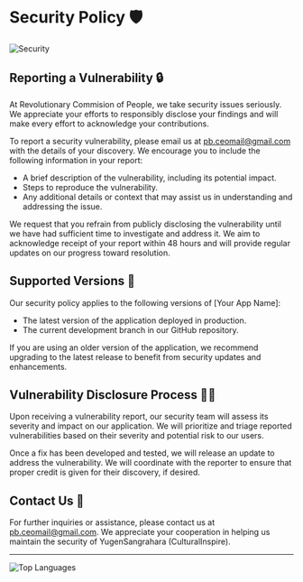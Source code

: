 # Security Policy 🛡️

![Security](https://images.squarespace-cdn.com/content/v1/6059ef5d59f1411908292205/4370a25e-b47d-4647-a0fa-36fce5eb5ea5/Hacking-Cybersecurity.gif)

## Reporting a Vulnerability 🔒

At Revolutionary Commision of People, we take security issues seriously. We appreciate your efforts to responsibly disclose your findings and will make every effort to acknowledge your contributions.

To report a security vulnerability, please email us at [pb.ceomail@gmail.com](mailto:pb.ceomail@gmail.com) with the details of your discovery. We encourage you to include the following information in your report:

- A brief description of the vulnerability, including its potential impact.
- Steps to reproduce the vulnerability.
- Any additional details or context that may assist us in understanding and addressing the issue.

We request that you refrain from publicly disclosing the vulnerability until we have had sufficient time to investigate and address it. We aim to acknowledge receipt of your report within 48 hours and will provide regular updates on our progress toward resolution.

## Supported Versions 🚀

Our security policy applies to the following versions of [Your App Name]:

- The latest version of the application deployed in production.
- The current development branch in our GitHub repository.

If you are using an older version of the application, we recommend upgrading to the latest release to benefit from security updates and enhancements.

## Vulnerability Disclosure Process 🕵️‍♂️

Upon receiving a vulnerability report, our security team will assess its severity and impact on our application. We will prioritize and triage reported vulnerabilities based on their severity and potential risk to our users.

Once a fix has been developed and tested, we will release an update to address the vulnerability. We will coordinate with the reporter to ensure that proper credit is given for their discovery, if desired.

## Contact Us 📧

For further inquiries or assistance, please contact us at [pb.ceomail@gmail.com](mailto:pb.ceomail@gmail.com). We appreciate your cooperation in helping us maintain the security of YugenSangrahara (CulturalInspire).

---

![Top Languages](https://github-readme-stats.vercel.app/api/top-langs/?username=pbhacks&layout=compact&theme=radical)
